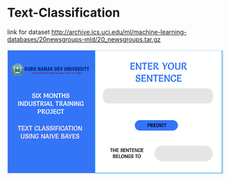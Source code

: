 # Text-Classification
link for dataset
http://archive.ics.uci.edu/ml/machine-learning-databases/20newsgroups-mld/20_newsgroups.tar.gz
<br> <br>
<img src="UI.PNG" width="500"> 
